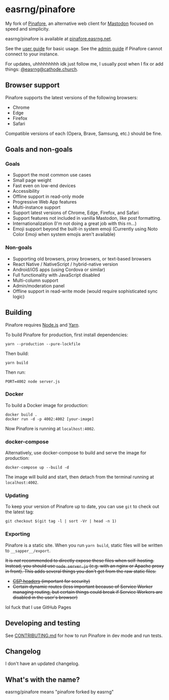 # easrng/pinafore

My fork of [Pinafore](https://github.com/nolanlawson/pinafore), an alternative web client for [Mastodon](https://joinmastodon.org) focused on speed and simplicity.

easrng/pinafore is available at [pinafore.easrng.net](https://pinafore.easrng.net).

See the [user guide](https://github.com/easrng/pinafore/blob/master/docs/User-Guide.md) for basic usage. See the [admin guide](https://github.com/easrng/pinafore/blob/master/docs/Admin-Guide.md) if Pinafore cannot connect to your instance.

For updates, uhhhhhhhhh idk just follow me, I usually post when I fix or add things: [@easrng@cathode.church](https://cathode.church/@easrng).

## Browser support

Pinafore supports the latest versions of the following browsers:

- Chrome
- Edge
- Firefox
- Safari

Compatible versions of each (Opera, Brave, Samsung, etc.) should be fine.

## Goals and non-goals

### Goals

- Support the most common use cases
- Small page weight
- Fast even on low-end devices
- Accessibility
- Offline support in read-only mode
- Progressive Web App features
- Multi-instance support
- Support latest versions of Chrome, Edge, Firefox, and Safari
- Support features not included in vanilla Mastodon, like post formatting.
- Internationalization (I'm not doing a great job with this rn...)
- Emoji support beyond the built-in system emoji (Currently using Noto Color Emoji when system emojis aren't available)

### Non-goals

- Supporting old browsers, proxy browsers, or text-based browsers
- React Native / NativeScript / hybrid-native version
- Android/iOS apps (using Cordova or similar)
- Full functionality with JavaScript disabled
- Multi-column support
- Admin/moderation panel
- Offline support in read-write mode (would require sophisticated sync logic)

## Building

Pinafore requires [Node.js](https://nodejs.org/en/) and [Yarn](https://yarnpkg.com).

To build Pinafore for production, first install dependencies:

    yarn --production --pure-lockfile

Then build:

    yarn build

Then run:

    PORT=4002 node server.js

### Docker

To build a Docker image for production:

    docker build .
    docker run -d -p 4002:4002 [your-image]

Now Pinafore is running at `localhost:4002`.

### docker-compose

Alternatively, use docker-compose to build and serve the image for production:

    docker-compose up --build -d

The image will build and start, then detach from the terminal running at `localhost:4002`.

### Updating

To keep your version of Pinafore up to date, you can use `git` to check out the latest tag:

    git checkout $(git tag -l | sort -Vr | head -n 1)

### Exporting

Pinafore is a static site. When you run `yarn build`, static files will be
written to `__sapper__/export`.

~~It is _not_ recommended to directly expose these files when self-hosting. Instead, you should use `node server.js` (e.g. with an nginx or Apache proxy in front). This adds several things you don't get from the raw static files:~~

- ~~[CSP headers](https://developer.mozilla.org/en-US/docs/Web/HTTP/CSP) (important for security)~~
- ~~Certain dynamic routes (less important because of Service Worker managing routing, but certain things could break if Service Workers are disabled in the user's browser)~~

lol fuck that I use GitHub Pages

## Developing and testing

See [CONTRIBUTING.md](https://github.com/easrng/pinafore/blob/master/CONTRIBUTING.md) for
how to run Pinafore in dev mode and run tests.

## Changelog

I don't have an updated changelog.

## What's with the name?

easrng/pinafore means "pinafore forked by easrng"
